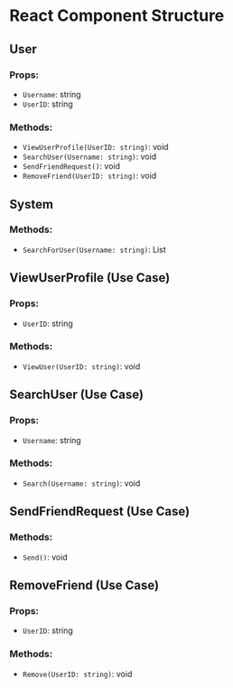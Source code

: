 # React Component Structure

## User

### Props:
- `Username`: string
- `UserID`: string

### Methods:
- `ViewUserProfile(UserID: string)`: void
- `SearchUser(Username: string)`: void
- `SendFriendRequest()`: void
- `RemoveFriend(UserID: string)`: void

## System

### Methods:
- `SearchForUser(Username: string)`: List<User>

## ViewUserProfile (Use Case)

### Props:
- `UserID`: string

### Methods:
- `ViewUser(UserID: string)`: void

## SearchUser (Use Case)

### Props:
- `Username`: string

### Methods:
- `Search(Username: string)`: void

## SendFriendRequest (Use Case)

### Methods:
- `Send()`: void

## RemoveFriend (Use Case)

### Props:
- `UserID`: string

### Methods:
- `Remove(UserID: string)`: void
